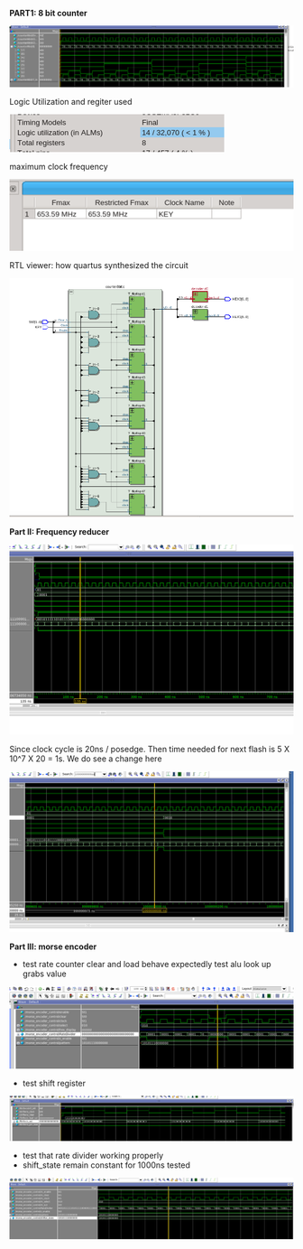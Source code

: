 

__PART1: 8 bit counter__


![](assets/README-4dcc5.png)

Logic Utilization and regiter used

![](assets/README-b2c33.png)

maximum clock frequency

![](assets/README-4d9f5.png)

RTL viewer: how quartus synthesized the circuit

![](assets/README-09749.png)

__Part II: Frequency reducer__

![](assets/README-51ee9.png)


Since clock cycle is 20ns / posedge. Then time needed for next flash is 5 X 10^7 X 20 = 1s. We do see a change here

![](assets/README-438aa.png)




__Part III: morse encoder__


+ test rate counter clear and load behave expectedly
test alu look up grabs value

![](assets/README-91564.png)

+ test shift register

![](assets/README-e13bb.png)


+ test that rate divider working properly
+ shift_state remain constant for 1000ns tested

![](assets/README-71af3.png)

